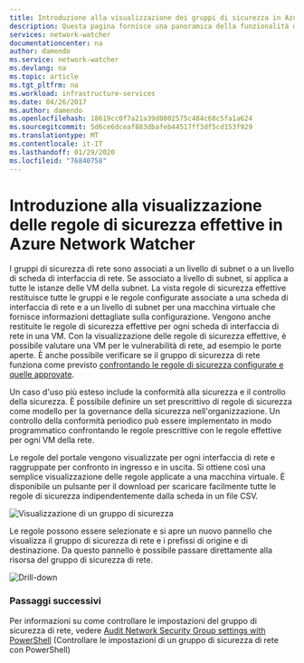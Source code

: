 ```yaml
---
title: Introduzione alla visualizzazione dei gruppi di sicurezza in Azure Network Watcher | Microsoft Docs
description: Questa pagina fornisce una panoramica della funzionalità di visualizzazione della sicurezza di Network Watcher
services: network-watcher
documentationcenter: na
author: damendo
ms.service: network-watcher
ms.devlang: na
ms.topic: article
ms.tgt_pltfrm: na
ms.workload: infrastructure-services
ms.date: 04/26/2017
ms.author: damendo
ms.openlocfilehash: 18619cc0f7a21a39d0802575c484c68c5fa1a624
ms.sourcegitcommit: 5d6ce6dceaf883dbafeb44517ff3df5cd153f929
ms.translationtype: MT
ms.contentlocale: it-IT
ms.lasthandoff: 01/29/2020
ms.locfileid: "76840758"
---
```

# <a name="introduction-to-effective-security-rules-view-in-azure-network-watcher"></a>Introduzione alla visualizzazione delle regole di sicurezza effettive in Azure Network Watcher

I gruppi di sicurezza di rete sono associati a un livello di subnet o a un livello di scheda di interfaccia di rete. Se associato a livello di subnet, si applica a tutte le istanze delle VM della subnet. La vista regole di sicurezza effettive restituisce tutte le gruppi e le regole configurate associate a una scheda di interfaccia di rete e a un livello di subnet per una macchina virtuale che fornisce informazioni dettagliate sulla configurazione. Vengono anche restituite le regole di sicurezza effettive per ogni scheda di interfaccia di rete in una VM. Con la visualizzazione delle regole di sicurezza effettive, è possibile valutare una VM per le vulnerabilità di rete, ad esempio le porte aperte. È anche possibile verificare se il gruppo di sicurezza di rete funziona come previsto [confrontando le regole di sicurezza configurate e quelle approvate](network-watcher-nsg-auditing-powershell.md).

Un caso d'uso più esteso include la conformità alla sicurezza e il controllo della sicurezza. È possibile definire un set prescrittivo di regole di sicurezza come modello per la governance della sicurezza nell'organizzazione. Un controllo della conformità periodico può essere implementato in modo programmatico confrontando le regole prescrittive con le regole effettive per ogni VM della rete.

Le regole del portale vengono visualizzate per ogni interfaccia di rete e raggruppate per confronto in ingresso e in uscita. Si ottiene così una semplice visualizzazione delle regole applicate a una macchina virtuale. È disponibile un pulsante per il download per scaricare facilmente tutte le regole di sicurezza indipendentemente dalla scheda in un file CSV.

![Visualizzazione di un gruppo di sicurezza][1]

Le regole possono essere selezionate e si apre un nuovo pannello che visualizza il gruppo di sicurezza di rete e i prefissi di origine e di destinazione. Da questo pannello è possibile passare direttamente alla risorsa del gruppo di sicurezza di rete.

![Drill-down][2]

### <a name="next-steps"></a>Passaggi successivi

Per informazioni su come controllare le impostazioni del gruppo di sicurezza di rete, vedere [Audit Network Security Group settings with PowerShell](network-watcher-nsg-auditing-powershell.md) (Controllare le impostazioni di un gruppo di sicurezza di rete con PowerShell)

[1]: ./media/network-watcher-security-group-view-overview/securitygroupview.png
[2]: ./media/network-watcher-security-group-view-overview/figure1.png









